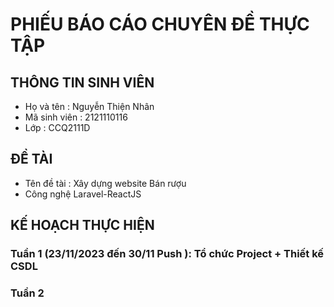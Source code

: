 # PHIẾU BÁO CÁO CHUYÊN ĐỀ THỰC TẬP
## THÔNG TIN SINH VIÊN
- Họ và tên : Nguyễn Thiện Nhân
- Mã sinh viên : 2121110116
- Lớp : CCQ2111D
## ĐỀ TÀI
- Tên đề tài : Xây dựng website Bán rượu
- Công nghệ Laravel-ReactJS
## KẾ HOẠCH THỰC HIỆN

### Tuần 1 (23/11/2023 đến 30/11 Push ): Tổ chức Project + Thiết kế CSDL
### Tuần 2
